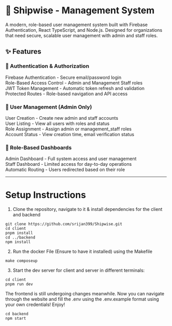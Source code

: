 # 🚢 Shipwise - Management System
A modern, role-based user management system built with Firebase Authentication, React TypeScript, and Node.js. Designed for organizations that need secure, scalable user management with admin and staff roles.

## ✨ Features
### 🔐 Authentication & Authorization
Firebase Authentication - Secure email/password login <br />
Role-Based Access Control - Admin and Management Staff roles <br />
JWT Token Management - Automatic token refresh and validation <br />
Protected Routes - Role-based navigation and API access <br />

### 👥 User Management (Admin Only)
User Creation - Create new admin and staff accounts <br />
User Listing - View all users with roles and status <br />
Role Assignment - Assign admin or management_staff roles <br />
Account Status - View creation time, email verification status <br />

### 🎯 Role-Based Dashboards

Admin Dashboard - Full system access and user management <br />
Staff Dashboard - Limited access for day-to-day operations <br />
Automatic Routing - Users redirected based on their role <br />

<hr />

# Setup Instructions

1. Clone the repository, navigate to it & install dependencies for the client and backend
```
git clone https://github.com/srijan399/Shipwise.git
cd client
pnpm install
cd ../backend
npm install
```

2. Run the docker File (Ensure to have it installed) using the Makefile
```
make composeup
```

3. Start the dev server for client and server in different terminals:

```
cd client
pnpm run dev
```

The frontend is still undergoing changes meanwhile. Now you can navigate through the website and fill the .env using the .env.example format using your own credentials!
Enjoy!

```
cd backend
npm start
```
